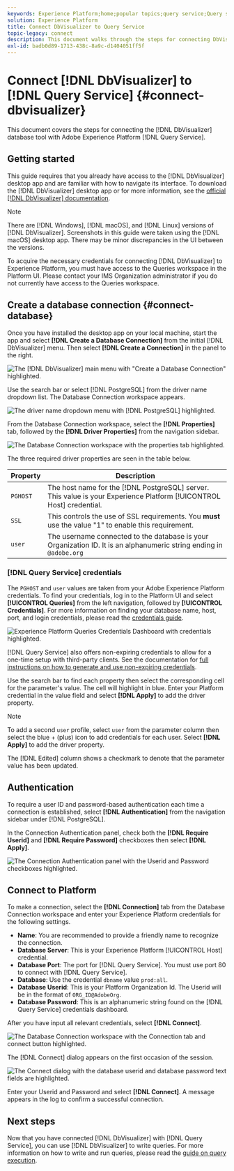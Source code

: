 ```yaml
---
keywords: Experience Platform;home;popular topics;query service;Query service;Db Visualizer;DbVisualizer;db visulaizer;connect to query service;
solution: Experience Platform
title: Connect DbVisualizer to Query Service
topic-legacy: connect
description: This document walks through the steps for connecting DbVisualizer with Adobe Experience Platform Query Service.
exl-id: badb0d89-1713-438c-8a9c-d1404051ff5f
---
```

# Connect [!DNL DbVisualizer] to [!DNL Query Service] {#connect-dbvisualizer}

This document covers the steps for connecting the [!DNL DbVisualizer] database tool with Adobe Experience Platform [!DNL Query Service].

## Getting started

This guide requires that you already have access to the [!DNL DbVisualizer] desktop app and are familiar with how to navigate its interface. To download the [!DNL DbVisualizer] desktop app or for more information, see the [official [!DNL DbVisualizer] documentation](https://www.dbvis.com/download/).

>[!NOTE]
>
>There are [!DNL Windows], [!DNL macOS], and [!DNL Linux] versions of [!DNL DbVisualizer]. Screenshots in this guide were taken using the [!DNL macOS] desktop app. There may be minor discrepancies in the UI between the versions.

To acquire the necessary credentials for connecting [!DNL  DbVisualizer] to Experience Platform, you must have access to the Queries workspace in the Platform UI. Please contact your IMS Organization administrator if you do not currently have access to the Queries workspace. 

## Create a database connection {#connect-database}

Once you have installed the desktop app on your local machine, start the app and select **[!DNL Create a Database Connection]** from the initial [!DNL DbVisualizer] menu. Then select **[!DNL Create a Connection]** in the panel to the right.

![The [!DNL DbVisualizer] main menu with "Create a Database Connection" highlighted.](../images/clients/dbvisualizer/create-db-connection.png)

Use the search bar or select [!DNL PostgreSQL] from the driver name dropdown list. The Database Connection workspace appears.

![The driver name dropdown menu with [!DNL PostgreSQL] highlighted.](../images/clients/dbvisualizer/driver-name.png)

From the Database Connection workspace, select the **[!DNL Properties]** tab, followed by the **[!DNL Driver Properties]** from the navigation sidebar.

![The Database Connection workspace with the properties tab highlighted.](../images/clients/dbvisualizer/driver-properties.png)

The three required driver properties are seen in the table below. 

| Property | Description|
| ------ | ------ |
| `PGHOST` | The host name for the [!DNL PostgreSQL] server. This value is your Experience Platform [!UICONTROL Host] credential. |
| `SSL` | This controls the use of SSL requirements. You **must** use the value "1" to enable this requirement. |
| `user` | The username connected to the database is your Organization ID. It is an alphanumeric string ending in `@adobe.org` |

### [!DNL Query Service] credentials

The `PGHOST` and `user` values are taken from your Adobe Experience Platform credentials. To find your credentials, log in to the Platform UI and select **[!UICONTROL Queries]** from the left navigation, followed by **[!UICONTROL Credentials]**. For more information on finding your database name, host, port, and login credentials, please read the [credentials guide](../ui/credentials.md). 

![Experience Platform Queries Credentials Dashboard with credentials highlighted.](../images/clients/dbvisualizer/query-service-credentials-page.png)

[!DNL Query Service] also offers non-expiring credentials to allow for a one-time setup with third-party clients. See the documentation for [full instructions on how to generate and use non-expiring credentials](../ui/credentials.md#non-expiring-credentials).

Use the search bar to find each property then select the corresponding cell for the parameter's value. The cell will highlight in blue. Enter your Platform credential in the value field and select **[!DNL Apply]** to add the driver property.

>[!NOTE]
>
>To add a second `user` profile, select `user` from the parameter column then select the blue + (plus) icon to add credentials for each user. Select **[!DNL Apply]** to add the driver property.

The [!DNL Edited] column shows a checkmark to denote that the parameter value has been updated.

## Authentication

To require a user ID and password-based authentication each time a connection is established, select **[!DNL Authentication]** from the navigation sidebar under [!DNL PostgreSQL].

In the Connection Authentication panel, check both the **[!DNL Require Userid]** and **[!DNL Require Password]** checkboxes then select **[!DNL Apply]**. 

![The Connection Authentication panel with the Userid and Password checkboxes highlighted.](../images/clients/dbvisualizer/connection-authentication.png)

## Connect to Platform

To make a connection, select the **[!DNL Connection]** tab from the Database Connection workspace and enter your Experience Platform credentials for the following settings.

- **Name**: You are recommended to provide a friendly name to recognize the connection. 
- **Database Server**: This is your Experience Platform [!UICONTROL Host] credential. 
- **Database Port**: The port for [!DNL Query Service]. You must use port 80 to connect with [!DNL Query Service].
- **Database**: Use the credential `dbname` value `prod:all`.
- **Database Userid**: This is your Platform Organization Id. The Userid will be in the format of `ORG_ID@AdobeOrg`. 
- **Database Password**: This is an alphanumeric string found on the [!DNL Query Service] credentials dashboard.

After you have input all relevant credentials, select **[!DNL Connect]**. 

![The Database Connection workspace with the Connection tab and connect button highlighted.](../images/clients/dbvisualizer/connect.png)

The [!DNL Connect] dialog appears on the first occasion of the session. 

![The Connect dialog with the database userid and database password text fields are highlighted.](../images/clients/dbvisualizer/connect-dialog.png)

Enter your Userid and Password and select **[!DNL Connect]**. A message appears in the log to confirm a successful connection.

## Next steps

Now that you have connected [!DNL DbVisualizer] with [!DNL Query Service], you can use [!DNL DbVisualizer] to write queries. For more information on how to write and run queries, please read the [guide on query execution](../best-practices/writing-queries.md).
